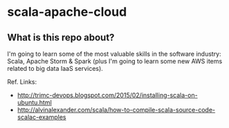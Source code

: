 # scala-apache-cloud

## What is this repo about?

I'm going to learn some of the most valuable skills in the software industry: Scala, Apache Storm & Spark (plus I'm going to learn some new AWS items related to big data IaaS services).

Ref. Links:

- http://trimc-devops.blogspot.com/2015/02/installing-scala-on-ubuntu.html
- http://alvinalexander.com/scala/how-to-compile-scala-source-code-scalac-examples
